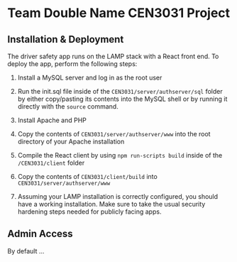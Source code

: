 # Team Double Name CEN3031 Project

## Installation & Deployment

The driver safety app runs on the LAMP stack with a React front end. To deploy the app, perform the following steps:

1. Install a MySQL server and log in as the root user

2. Run the init.sql file inside of the ```CEN3031/server/authserver/sql``` folder by either copy/pasting its contents into the MySQL shell or by running it directly with the ```source``` command. 

3. Install Apache and PHP

4. Copy the contents of ```CEN3031/server/authserver/www``` into the root directory of your Apache installation

5. Compile the React client by using ```npm run-scripts build``` inside of the ```/CEN3031/client``` folder

6. Copy the contents of ```CEN3031/client/build``` into ```CEN3031/server/authserver/www```

7. Assuming your LAMP installation is correctly configured, you should have a working installation. Make sure to take the usual security hardening steps needed for publicly facing apps. 

## Admin Access

By default ...

